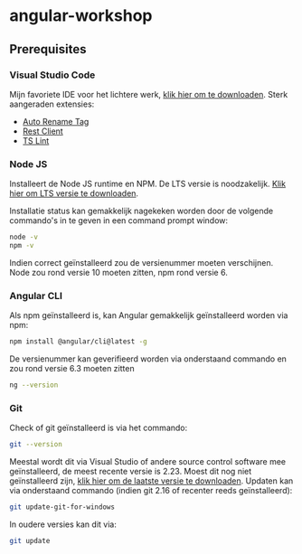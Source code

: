 # angular-workshop

## Prerequisites

### Visual Studio Code
Mijn favoriete IDE voor het lichtere werk, [klik hier om te downloaden](https://code.visualstudio.com/).
Sterk aangeraden extensies: 
- [Auto Rename Tag](https://marketplace.visualstudio.com/items?itemName=formulahendry.auto-rename-tag)
- [Rest Client](https://marketplace.visualstudio.com/items?itemName=humao.rest-client)
- [TS Lint](https://marketplace.visualstudio.com/items?itemName=ms-vscode.vscode-typescript-tslint-plugin)

### Node JS
Installeert de Node JS runtime en NPM. De LTS versie is noodzakelijk. [Klik hier om LTS versie te downloaden](https://nodejs.org/dist/v10.16.3/node-v10.16.3-x64.msi).

Installatie status kan gemakkelijk nagekeken worden door de volgende commando's in te geven in een command prompt window:
```bash
node -v
npm -v
```
Indien correct geïnstalleerd zou de versienummer moeten verschijnen. Node zou rond versie 10 moeten zitten, npm rond versie 6.

### Angular CLI

Als npm geïnstalleerd is, kan Angular gemakkelijk geïnstalleerd worden via npm:
```bash
npm install @angular/cli@latest -g
```
De versienummer kan geverifieerd worden via onderstaand commando en zou rond versie 6.3 moeten zitten
```bash
ng --version
```

### Git
Check of git geïnstalleerd is via het commando:
```bash
git --version
```
Meestal wordt dit via Visual Studio of andere source control software mee geïnstalleerd, de meest recente versie is 2.23. Moest dit nog niet geïnstalleerd zijn, [klik hier om de laatste versie te downloaden](https://git-scm.com/download/win). 
Updaten kan via onderstaand commando (indien git 2.16 of recenter reeds geïnstalleerd):
```bash
git update-git-for-windows
```
In oudere versies kan dit via:
```bash
git update
```
